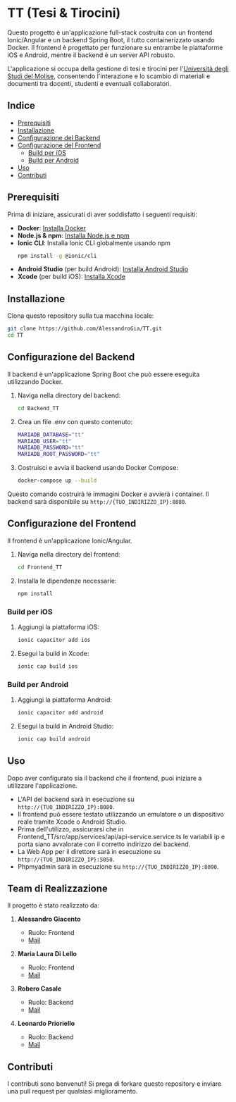 
# TT (Tesi & Tirocini)

Questo progetto è un'applicazione full-stack costruita con un frontend Ionic/Angular e un backend Spring Boot, il tutto containerizzato usando Docker. Il frontend è progettato per funzionare su entrambe le piattaforme iOS e Android, mentre il backend è un server API robusto.

L'applicazione si occupa della gestione di tesi e tirocini per l'[Università degli Studi del Molise](https://www3.unimol.it), consentendo l'interazione e lo scambio di materiali e documenti tra docenti, studenti e eventuali collaboratori.


## Indice

- [Prerequisiti](#prerequisiti)
- [Installazione](#installazione)
- [Configurazione del Backend](#configurazione-del-backend)
- [Configurazione del Frontend](#configurazione-del-frontend)
  - [Build per iOS](#build-per-ios)
  - [Build per Android](#build-per-android)
- [Uso](#uso)
- [Contributi](#contributi)

## Prerequisiti

Prima di iniziare, assicurati di aver soddisfatto i seguenti requisiti:

- **Docker**: [Installa Docker](https://docs.docker.com/get-docker/)
- **Node.js & npm**: [Installa Node.js e npm](https://nodejs.org/)
- **Ionic CLI**: Installa Ionic CLI globalmente usando npm
  ```sh
  npm install -g @ionic/cli
  ```
- **Android Studio** (per build Android): [Installa Android Studio](https://developer.android.com/studio)
- **Xcode** (per build iOS): [Installa Xcode](https://developer.apple.com/xcode/)

## Installazione

Clona questo repository sulla tua macchina locale:

```sh
git clone https://github.com/AlessandroGia/TT.git
cd TT
```

## Configurazione del Backend

Il backend è un'applicazione Spring Boot che può essere eseguita utilizzando Docker.

1. Naviga nella directory del backend:

    ```sh
    cd Backend_TT
    ```
    
2. Crea un file .env con questo contenuto:
    ```sh
    MARIADB_DATABASE="tt"
    MARIADB_USER="tt"
    MARIADB_PASSWORD="tt"
    MARIADB_ROOT_PASSWORD="tt"
    ```

3. Costruisci e avvia il backend usando Docker Compose:

    ```sh
    docker-compose up --build
    ```

Questo comando costruirà le immagini Docker e avvierà i container. Il backend sarà disponibile su `http://{TUO_INDIRIZZO_IP}:8080`.

## Configurazione del Frontend

Il frontend è un'applicazione Ionic/Angular.

1. Naviga nella directory del frontend:

    ```sh
    cd Frontend_TT
    ```

2. Installa le dipendenze necessarie:

    ```sh
    npm install
    ```

### Build per iOS

1. Aggiungi la piattaforma iOS:

    ```sh
    ionic capacitor add ios
    ```

2. Esegui la build in Xcode:

    ```sh
    ionic cap build ios
    ```


### Build per Android

1. Aggiungi la piattaforma Android:

    ```sh
    ionic capacitor add android
    ```

2. Esegui la build in Android Studio:

    ```sh
    ionic cap build android
    ```


## Uso

Dopo aver configurato sia il backend che il frontend, puoi iniziare a utilizzare l'applicazione.

- L'API del backend sarà in esecuzione su `http://{TUO_INDIRIZZO_IP}:8080`.
- Il frontend può essere testato utilizzando un emulatore o un dispositivo reale tramite Xcode o Android Studio.
- Prima dell'utilizzo, assicurarsi che in Frontend_TT/src/app/services/api/api-service.service.ts le variabili ip e porta siano avvalorate con il corretto indirizzo del backend.
- La Web App per il direttore sarà in esecuzione su `http://{TUO_INDIRIZZO_IP}:5050`.
- Phpmyadmin sarà in esecuzione su `http://{TUO_INDIRIZZO_IP}:8090`.

## Team di Realizzazione

Il progetto è stato realizzato da:

1. **Alessandro Giacento**
   - Ruolo: Frontend
   - [Mail](mailto:a.giacento@studenti.unimol.it)

2. **Maria Laura Di Lello**
   - Ruolo: Frontend
   - [Mail](mailto:m.dilello@studenti.unimol.it)

3. **Robero Casale**
   - Ruolo: Backend
   - [Mail](mailto:r.casale1@studenti.unimol.it)

4. **Leonardo Prioriello**
   - Ruolo: Backend
   - [Mail](mailto:l.prioriello@studenti.unimol.it)

## Contributi

I contributi sono benvenuti! Si prega di forkare questo repository e inviare una pull request per qualsiasi miglioramento.
